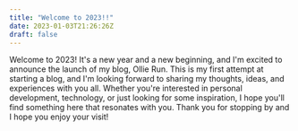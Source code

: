 ```yaml
---
title: "Welcome to 2023!!"
date: 2023-01-03T21:26:26Z
draft: false
---
```


Welcome to 2023! It's a new year and a new beginning, and I'm excited to announce the launch of my blog, Ollie Run. This is my first attempt at starting a blog, and I'm looking forward to sharing my thoughts, ideas, and experiences with you all. Whether you're interested in personal development, technology, or just looking for some inspiration, I hope you'll find something here that resonates with you. Thank you for stopping by and I hope you enjoy your visit!
